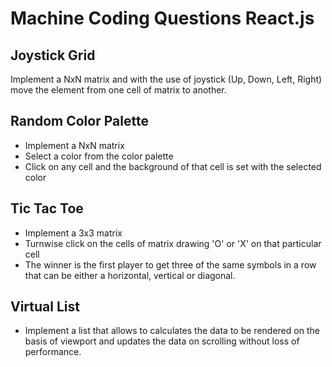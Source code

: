 # Machine Coding Questions React.js

## Joystick Grid

Implement a NxN matrix and with the use of joystick (Up, Down, Left, Right) move the element from one cell of matrix to another.

## Random Color Palette

- Implement a NxN matrix
- Select a color from the color palette
- Click on any cell and the background of that cell is set with the selected color

## Tic Tac Toe

- Implement a 3x3 matrix
- Turnwise click on the cells of matrix drawing 'O' or 'X' on that particular cell
- The winner is the first player to get three of the same symbols in a row that can be either a horizontal, vertical or diagonal.

## Virtual List

- Implement a list that allows to calculates the data to be rendered on the basis of viewport and updates the data on scrolling without loss of performance.
